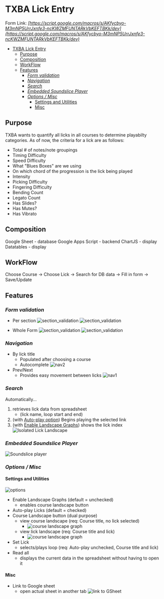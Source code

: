 # TXBA Lick Entry

Form Link: *[https://script.google.com/macros/s/AKfycbyo-M3mNP5UrrJxnfe3-ncKWZMFUNTARkVbKEFTBKk/dev](https://script.google.com/macros/s/AKfycbyo-M3mNP5UrrJxnfe3-ncKWZMFUNTARkVbKEFTBKk/dev)* 

- [TXBA Lick Entry](#txba-lick-entry)
  - [Purpose](#purpose)
  - [Composition](#composition)
  - [WorkFlow](#workflow)
  - [Features](#features)
    - [_Form validation_](#form-validation)
    - [_Navigation_](#navigation)
    - [_Search_](#search)
    - [_Embedded Soundslice Player_](#embedded-soundslice-player)
    - [_Options / Misc_](#options--misc)
      - [Settings and Utilities](#settings-and-utilities)
      - [Misc](#misc)

 ## Purpose
 TXBA wants to quantify all licks in all courses to determine playabilty categories. As of now, the criteria for a lick are as follows:

 * Total # of notes/note groupings
 * Timing Difficulty
 * Speed Difficulty
 * What "Blues Boxes" are we using
 * On which chord of the progression is the lick being played
 * Intensity
 * Picking Difficulty
 * Fingering Difficulty
 * Bending Count 
 * Legato Count
 * Has Slides?
 * Has Mutes?
 * Has Vibrato


  ## Composition
  Google Sheet - database
  Google Apps Script - backend
  ChartJS - display
  Datatables - display

  ## WorkFlow
  Choose Course -> Choose Lick -> Search for DB data -> Fill in form -> Save/Update 

 ## Features
 ### _Form validation_
 - Per section
  ![section_validation](images/LE_valid1.png)
  ![section_validation](images/LE_valid2.png)

 - Whole Form
  ![section_validation](images/LE_valid3.png)
  ![section_validation](images/LE_valid4.png)
  
  ### _Navigation_ 
  - By lick title 
    - Populated after choosing a course
    - Autocomplete
  ![nav2](images/LE_nav2.png)
  - Prev/Next 
    - Provides easy movement between licks
  ![nav1](images/LE_nav1.png)

  ### _Search_
  Automatically...
 1. retrieves lick data from spreadsheet 
    - (lick name, loop start and end)
 2. (with [Auto-play option](#autoplay)) Begins playing the selected link
 3. (with [Enable Landscape Graphs](#landscape)) shows the lick index
 ![Isolated Lick Landscape](images/LE_graph2.png)


 ### _Embedded Soundslice Player_
 ![Soundslice player](images/LE_ss1.png)
  
  ### _Options / Misc_ 
  #### Settings and Utilities
  ![options](images/LE_opts1_b.png)
- Enable Landscape Graphs (default = unchecked)
  - enables course landscape button
- Auto-play Licks (default = checked) <a name="autoplay"></a>
- Course Landscape button (dual purpose)<a name="landscape"></a>
  - view course landscape (req: Course title, no lick selected)
    - ![course landscape graph](images/LE_graph1.png)
  - view lick landscape (req: Course title and lick)
    - ![course landscape graph](images/LE_graph3.png)
- Set Lick 
  - selects/plays loop (req: Auto-play unchecked, Course title and lick)
- Read all 
  - displays the current data in the spreadsheet without having to open it

#### Misc
- Link to Google sheet 
  - open actual sheet in another tab
![link to GSheet](images/LE_opt2.png)